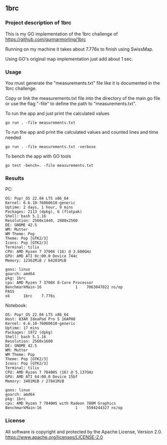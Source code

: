 ## 1brc

### Project description of 1brc

This is my GO implementation of the 1brc challenge of https://github.com/gunnarmorling/1brc

Running on my machine it takes about 7.776s to finish using SwissMap.

Using GO's original map implementation just add about 1 sec.

### Usage

You must generate the "measurements.txt" file like it is documented in  the 1brc challenge.

Copy or link the measurements.txt file into the directory of the main.go file or use the flag "-file" to define the path to "measurements.txt". 

To run the app and just print the calculated values

    go run . -file measurements.txt

To run the app and print the calculated values and counted lines and time needed

    go run . -file measurements.txt -verbose

To bench the app with GO tools

    go test -bench=. -file measurements.txt

### Results 

PC:

    OS: Pop!_OS 22.04 LTS x86_64
    Kernel: 6.6.10-76060610-generic
    Uptime: 2 days, 1 hour, 9 mins
    Packages: 2113 (dpkg), 6 (flatpak)
    Shell: bash 5.1.16
    Resolution: 2560x1440, 2880x2560
    DE: GNOME 42.5
    WM: Mutter
    WM Theme: Pop
    Theme: Pop [GTK2/3]
    Icons: Pop [GTK2/3]
    Terminal: tilix
    CPU: AMD Ryzen 7 3700X (16) @ 3.600GHz
    GPU: AMD ATI 0c:00.0 Device 744c
    Memory: 12362MiB / 64201MiB

    goos: linux
    goarch: amd64
    pkg: 1brc
    cpu: AMD Ryzen 7 3700X 8-Core Processor             
    BenchmarkMain-16    	       1	7063047022 ns/op
    PASS
    ok  	1brc	7.776s

Notebook:

	OS: Pop!_OS 22.04 LTS x86_64 
	Host: 83AR IdeaPad Pro 5 16APH8 
	Kernel: 6.6.10-76060610-generic 
	Uptime: 17 mins 
	Packages: 1972 (dpkg) 
	Shell: bash 5.1.16 
	Resolution: 2560x1600 
	DE: GNOME 42.5 
	WM: Mutter 
	WM Theme: Pop 
	Theme: Pop [GTK2/3] 
	Icons: Pop [GTK2/3] 
	Terminal: tilix 
	CPU: AMD Ryzen 7 7840HS (16) @ 5.137GHz 
	GPU: AMD ATI 64:00.0 Device 15bf 
	Memory: 3401MiB / 27841MiB 

	goos: linux
	goarch: amd64
	pkg: 1brc
	cpu: AMD Ryzen 7 7840HS with Radeon 780M Graphics
	BenchmarkMain-16    	       1	5594244327 ns/op

### License

All software is copyright and protected by the Apache License, Version 2.0.
https://www.apache.org/licenses/LICENSE-2.0
